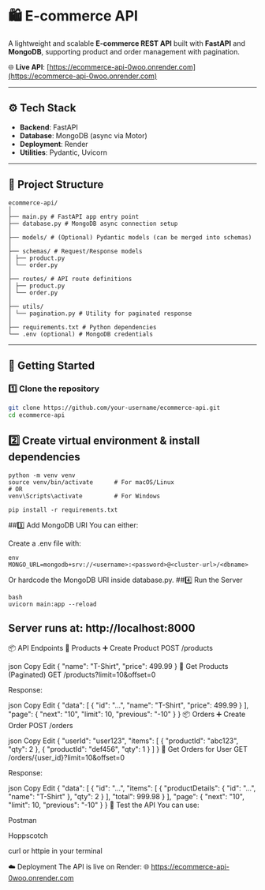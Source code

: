 # 🛍️ E-commerce API

A lightweight and scalable **E-commerce REST API** built with **FastAPI** and **MongoDB**, supporting product and order management with pagination.

🌐 **Live API**: [https://ecommerce-api-0woo.onrender.com](https://ecommerce-api-0woo.onrender.com)

---

## ⚙️ Tech Stack

- **Backend**: FastAPI
- **Database**: MongoDB (async via Motor)
- **Deployment**: Render
- **Utilities**: Pydantic, Uvicorn

---

## 📂 Project Structure
```
ecommerce-api/
│
├── main.py # FastAPI app entry point
├── database.py # MongoDB async connection setup
│
├── models/ # (Optional) Pydantic models (can be merged into schemas)
│
├── schemas/ # Request/Response models
│ ├── product.py
│ └── order.py
│
├── routes/ # API route definitions
│ ├── product.py
│ └── order.py
│
├── utils/
│ └── pagination.py # Utility for paginated response
│
├── requirements.txt # Python dependencies
└── .env (optional) # MongoDB credentials
```
---

## 🚀 Getting Started

### 1️⃣ Clone the repository

```bash
git clone https://github.com/your-username/ecommerce-api.git
cd ecommerce-api
```
## 2️⃣ Create virtual environment & install dependencies
```
python -m venv venv
source venv/bin/activate      # For macOS/Linux
# OR
venv\Scripts\activate         # For Windows

pip install -r requirements.txt
```
##3️⃣ Add MongoDB URI
You can either:

Create a .env file with:
```
env
MONGO_URL=mongodb+srv://<username>:<password>@<cluster-url>/<dbname>
```
Or hardcode the MongoDB URI inside database.py.
##4️⃣ Run the Server
```
bash
uvicorn main:app --reload
```
Server runs at: http://localhost:8000
---


📦 API Endpoints
📘 Products
➕ Create Product
POST /products

json
Copy
Edit
{
  "name": "T-Shirt",
  "price": 499.99
}
📄 Get Products (Paginated)
GET /products?limit=10&offset=0

Response:

json
Copy
Edit
{
  "data": [
    { "id": "...", "name": "T-Shirt", "price": 499.99 }
  ],
  "page": {
    "next": "10",
    "limit": 10,
    "previous": "-10"
  }
}
📦 Orders
➕ Create Order
POST /orders

json
Copy
Edit
{
  "userId": "user123",
  "items": [
    { "productId": "abc123", "qty": 2 },
    { "productId": "def456", "qty": 1 }
  ]
}
📄 Get Orders for User
GET /orders/{user_id}?limit=10&offset=0

Response:

json
Copy
Edit
{
  "data": [
    {
      "id": "...",
      "items": [
        {
          "productDetails": { "id": "...", "name": "T-Shirt" },
          "qty": 2
        }
      ],
      "total": 999.98
    }
  ],
  "page": {
    "next": "10",
    "limit": 10,
    "previous": "-10"
  }
}
🧪 Test the API
You can use:

Postman

Hoppscotch

curl or httpie in your terminal

☁️ Deployment
The API is live on Render:
🌐 https://ecommerce-api-0woo.onrender.com
